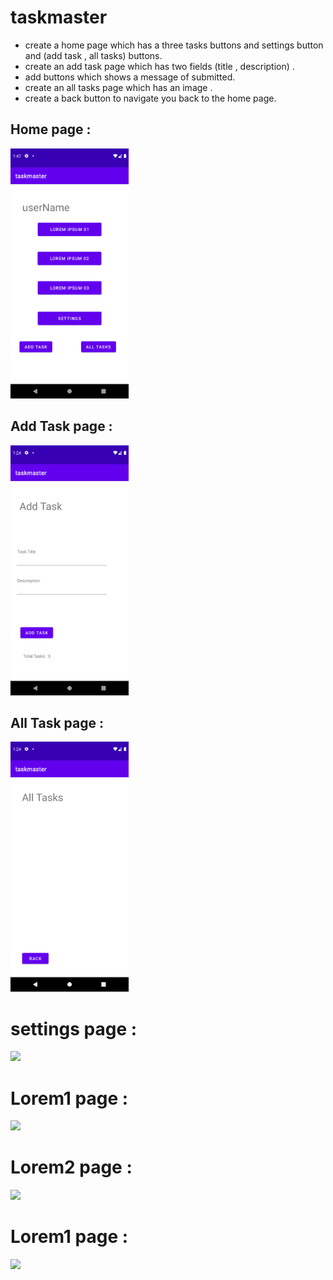 # taskmaster


* create a home page which has a three tasks buttons and settings button and (add task , all tasks) buttons.
* create an add task page which has two fields (title , description)  .
* add buttons which shows a message of submitted.
* create an all tasks page which has an image .
* create a back button to navigate you back to the home page.

## Home page :
<img src="./screenshots/main.png" height="400"/>

## Add Task page :
<img src="./screenshots/addTask.png"  height="400"/>

## All Task page :
<img src="./screenshots/allTask.png" height="400"/>

# settings page :
<img src="screenshot/addTask.png" height="400" />

# Lorem1 page :
<img src="screenshot/lorem1.png" height="400" />

# Lorem2 page :
<img src="screenshot/lorem2.png" height="400" />

# Lorem1 page :
<img src="screenshot/lorem3.png" height="400" />